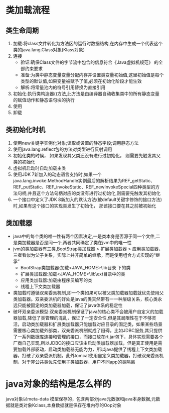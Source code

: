 # 类加载流程
## 类生命周期
1. 加载:将class文件转化为方法区的运行时数据结构,在内存中生成一个代表这个类的java.lang.Class对象(Klass对象)
2. 连接
    + 验证:确保Class文件的字节流中包含的信息符合《Java虚拟机规范》 的全部约束要求
    + 准备:为类中静态变量变量分配内存并设置类变量初始值,这里初始值是每个类型的默认值,如果变量被赋予了值,必须在初始化阶段才能生效
    + 解析:将常量池内的符号引用替换为直接引用
3. 初始化:执行类构造器<clinit>()方法,此方法是由编译器自动收集类中的所有静态变量的赋值动作和静态语句块的执行
4. 使用
5. 卸载

## 类初始化时机
1. 使用new关键字实例化对象;读取或设置的静态字段;调用静态方法
2. 使用java.lang.reflect包的方法对类型进行反射调用
3. 初始化类的时候， 如果发现其父类还没有进行过初始化， 则需要先触发其父类的初始化
4. 虚拟机启动时自动加载主类
5. 使用JDK 7新加入的动态语言支持时,如果一个java.lang.invoke.MethodHandle实例最后的解析结果为REF_getStatic、REF_putStatic、REF_invokeStatic、REF_newInvokeSpecial四种类型的方法句柄,并且这个方法句柄对应的类没有进行过初始化,则需要先触发其初始化
6. 一个接口中定义了JDK 8新加入的默认方法(被default关键字修饰的接口方法)时,如果有这个接口的实现类发生了初始化， 那该接口要在其之前被初始化

## 类加载器
+ java中的每个类的唯一性有两个因素决定,一是类本身是否源于同一个文件,二是类加载器是否是同一个,两者共同确定了类在jvm中的唯一性
+ jvm的类加载器有三类,BootStrap类加载器 >  扩展类加载器 > 应用类加载器，三者看似为父子关系，实际上并非简单的继承，而是使用组合方式实现的“继承”
    - BootStrap类加载器:加载<JAVA_HOME>\lib目录 下的类
    - 扩展类加载器:加载<JAVA_HOME>\lib\ext目录中的类
    - 应用类加载器:加载由程序员编写的类
    - 线程上下文类加载器
+ 类加载时遵循双亲委派机制,即一个类如果可以被父类加载器加载就优先使用父类加载器。双亲委派机的好处是java的类天然带有一一种层级关系，核心类永远只能被固定的类加载器加载，保证了java体系的稳定性
+ 破坏双亲委派模型:双亲委派机制保证了java的核心类不会被用户自定义的加载器加载,降低了类管理的混乱，保证了一定安全性,但是其局限性在于不够灵活，启动类加载器和扩展类加载器只能加载对应目录的固定类，如果某些场景需要核心类加载外部类，双亲委派机制就成了阻碍。比如JDBC服务,其只提供了一系列数据库连接和管理的接口，而接口放在rt.jar包下，具体实现需要各个厂商自己实现,所以JDBC的接口应该由启动类加载器加载，但是真正使用是需要加载外部驱动，启动类加载器无能为力，所以java提供了线程上下文类加载器，打破了双亲委派机制。此外tomcat使用自定义类加载器，打破双亲委派机制，对于非公共类优先使用子类加载器，用户不同app的类隔离

# java对象的结构是怎么样的
java对象以meta-data 模型保存的，包含两部分java元数据和java本身数据,元数据就是类对象Kclass,本身数据就是保存在堆内存的Oop对象
